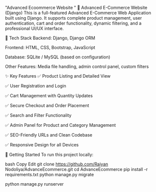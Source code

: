 "Advanced Ecoommerce Website "
🛒 Advanced E-Commerce Website (Django)
This is a full-featured Advanced E-Commerce Web Application built using Django. It supports complete product management, user authentication, cart and order functionality, dynamic filtering, and a professional UI/UX interface.

🔧 Tech Stack
Backend: Django, Django ORM

Frontend: HTML, CSS, Bootstrap, JavaScript

Database: SQLite / MySQL (based on configuration)

Other Features: Media file handling, admin control panel, custom filters

✨ Key Features
✅ Product Listing and Detailed View

✅ User Registration and Login

✅ Cart Management with Quantity Updates

✅ Secure Checkout and Order Placement

✅ Search and Filter Functionality

✅ Admin Panel for Product and Category Management

✅ SEO-Friendly URLs and Clean Codebase

✅ Responsive Design for all Devices


🚀 Getting Started
To run this project locally:

bash
Copy
Edit
git clone https://github.com/Raiyan Nodoliya/AdvanceEcommerce.git
cd AdvanceEcommerce
pip install -r requirements.txt
python manage.py migrate



python manage.py runserver
